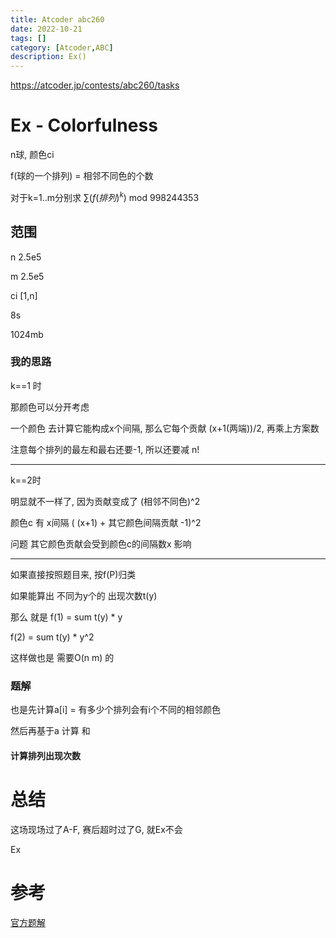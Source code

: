 ```yaml
---
title: Atcoder abc260
date: 2022-10-21
tags: []
category: [Atcoder,ABC]
description: Ex()
---
```


https://atcoder.jp/contests/abc260/tasks

# Ex - Colorfulness

n球, 颜色ci

f(球的一个排列) = 相邻不同色的个数

对于k=1..m分别求 $\sum(f(排列)^k)$ mod 998244353

## 范围

n 2.5e5

m 2.5e5

ci [1,n]

8s

1024mb

### 我的思路

k==1 时

那颜色可以分开考虑

一个颜色 去计算它能构成x个间隔, 那么它每个贡献 (x+1(两端))/2, 再乘上方案数

注意每个排列的最左和最右还要-1, 所以还要减 n!

---

k==2时

明显就不一样了, 因为贡献变成了 (相邻不同色)^2

颜色c 有 x间隔 ( (x+1) + 其它颜色间隔贡献 -1)^2

问题 其它颜色贡献会受到颜色c的间隔数x 影响

---

如果直接按照题目来, 按f(P)归类

如果能算出 不同为y个的 出现次数t(y)

那么 就是 f(1) = sum t(y) * y

f(2) = sum t(y) * y^2

这样做也是 需要O(n m) 的

<!--more-->

### 题解

也是先计算a[i] = 有多少个排列会有i个不同的相邻颜色

然后再基于a 计算 和

#### 计算排列出现次数






# 总结

这场现场过了A-F, 赛后超时过了G, 就Ex不会

Ex

# 参考

[官方题解](https://atcoder.jp/contests/abc260/editorial)

